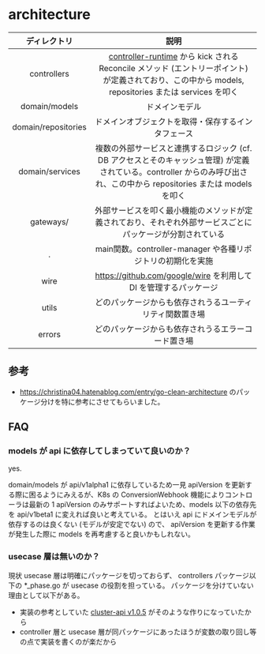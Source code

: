 # architecture

| ディレクトリ        | 説明                                                                                                                                                                                                          |
|:-------------------:|:-------------------------------------------------------------------------------------------------------------------------------------------------------------------------------------------------------------:|
| controllers         | [controller-runtime](https://github.com/kubernetes-sigs/controller-runtime) から kick される Reconcile メソッド (エントリーポイント) が定義されており、この中から models, repositories または services を叩く |
| domain/models       | ドメインモデル                                                                                                                                                                                                |
| domain/repositories | ドメインオブジェクトを取得・保存するインタフェース                                                                                                                                                            |
| domain/services     | 複数の外部サービスと連携するロジック (cf. DB アクセスとそのキャッシュ管理) が定義されている。controller からのみ呼び出され、この中から repositories または models を叩く                                      |
| gateways/           | 外部サービスを叩く最小機能のメソッドが定義されており、それぞれ外部サービスごとにパッケージが分割されている                                                                                                    |
| .                   | main関数。controller-manager や各種リポジトリの初期化を実施                                                                                                                                                   |
| wire                | https://github.com/google/wire を利用して DI を管理するパッケージ                                                                                                                                             |
| utils               | どのパッケージからも依存されうるユーティリティ関数置き場                                                                                                                                                      |
| errors              | どのパッケージからも依存されうるエラーコード置き場                                                                                                                                                            |

## 参考

* https://christina04.hatenablog.com/entry/go-clean-architecture のパッケージ分けを特に参考にさせてもらいました。

## FAQ

### models が api に依存してしまっていて良いのか？

yes.

domain/models が api/v1alpha1 に依存しているため一見 apiVersion を更新する際に困るようにみえるが、K8s の ConversionWebhook 機能によりコントローラは最新の 1 apiVersion のみサポートすればよいため、models 以下の依存先を api/v1beta1 に変えれば良いと考えている。
とはいえ api にドメインモデルが依存するのは良くない (モデルが安定でない) ので、 apiVersion を更新する作業が発生した際に models を再考慮すると良いかもしれない。

### usecase 層は無いのか？

現状 usecase 層は明確にパッケージを切っておらず、 controllers パッケージ以下の *_phase.go が usecase の役割を担っている。
パッケージを分けていない理由として以下がある。

* 実装の参考としていた [cluster-api v1.0.5](https://github.com/kubernetes-sigs/cluster-api/tree/v1.0.5/controllers) がそのような作りになっていたから
* controller 層と usecase 層が同パッケージにあったほうが変数の取り回し等の点で実装を書くのが楽だから
